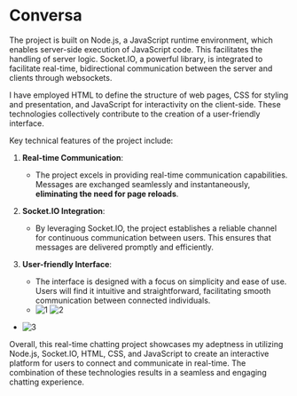 # Conversa 

The project is built on Node.js, a JavaScript runtime environment, which enables server-side execution of JavaScript code. This facilitates the handling of server logic. Socket.IO, a powerful library, is integrated to facilitate real-time, bidirectional communication between the server and clients through websockets.

I have employed HTML to define the structure of web pages, CSS for styling and presentation, and JavaScript for interactivity on the client-side. These technologies collectively contribute to the creation of a user-friendly interface.

Key technical features of the project include:

1. **Real-time Communication**:
   - The project excels in providing real-time communication capabilities. Messages are exchanged seamlessly and instantaneously, **eliminating the need for page reloads**.

2. **Socket.IO Integration**:
   - By leveraging Socket.IO, the project establishes a reliable channel for continuous communication between users. This ensures that messages are delivered promptly and efficiently.

3. **User-friendly Interface**:
   - The interface is designed with a focus on simplicity and ease of use. Users will find it intuitive and straightforward, facilitating smooth communication between connected individuals.
   - ![1](https://github.com/SaumyaTiwari1008/Conversa/assets/131397199/302b8228-223f-4f6f-b797-aa9fa0aa0580)
   ![2](https://github.com/SaumyaTiwari1008/Conversa/assets/131397199/1399e80e-c42b-4571-82d2-64992d43474d)

- ![3](https://github.com/SaumyaTiwari1008/Conversa/assets/131397199/f32cbee3-4662-45ff-baa2-6809848afae4)



Overall, this real-time chatting project showcases my adeptness in utilizing Node.js, Socket.IO, HTML, CSS, and JavaScript to create an interactive platform for users to connect and communicate in real-time. The combination of these technologies results in a seamless and engaging chatting experience.
